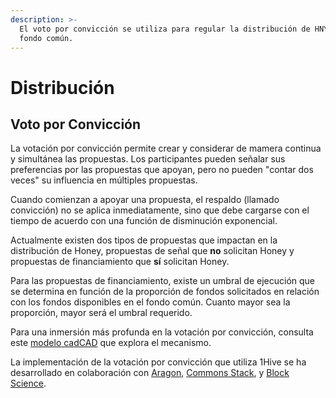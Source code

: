 ```yaml
---
description: >-
  El voto por convicción se utiliza para regular la distribución de HNY del
  fondo común.
---
```


# Distribución

## Voto por Convicción

La votación por convicción permite crear y considerar de mamera continua y simultánea las propuestas. Los participantes pueden señalar sus preferencias por las propuestas que apoyan, pero no pueden "contar dos veces" su influencia en múltiples propuestas.&#x20;

Cuando comienzan a apoyar una propuesta, el respaldo (llamado convicción) no se aplica inmediatamente, sino que debe cargarse con el tiempo de acuerdo con una función de disminución exponencial.&#x20;

Actualmente existen dos tipos de propuestas que impactan en la distribución de Honey, propuestas de señal que **no** solicitan Honey y propuestas de financiamiento que **sí** solicitan Honey.&#x20;

Para las propuestas de financiamiento, existe un umbral de ejecución que se determina en función de la proporción de fondos solicitados en relación con los fondos disponibles en el fondo común. Cuanto mayor sea la proporción, mayor será el umbral requerido.

Para una inmersión más profunda en la votación por convicción, consulta este [modelo cadCAD](https://github.com/BlockScience/Aragon\_Conviction\_Voting) que explora el mecanismo.

La implementación de la votación por convicción que utiliza 1Hive se ha desarrollado en colaboración con [Aragon](https://aragon.org), [Commons Stack](https://commonsstack.org), y [Block Science](https://block.science).
